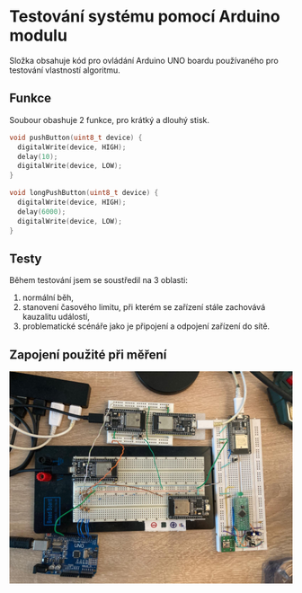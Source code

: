 # Testování systému pomocí Arduino modulu

Složka obsahuje kód pro ovládání Arduino UNO boardu používaného pro testování vlastností algoritmu.

## Funkce

Soubour obashuje 2 funkce, pro krátký a dlouhý stisk.

```C
void pushButton(uint8_t device) {
  digitalWrite(device, HIGH);
  delay(10);
  digitalWrite(device, LOW);
}
```
```C
void longPushButton(uint8_t device) {
  digitalWrite(device, HIGH);
  delay(6000);
  digitalWrite(device, LOW);
}
```

## Testy

Během testování jsem se soustředil na 3 oblasti:

1. normální běh,
2. stanovení časového limitu, při kterém se zařízení stále zachovává kauzalitu událostí,
3. problematické scénáře jako je připojení a odpojení zařízení do sítě.

## Zapojení použité při měření

![Zapojení použité pro měření](https://raw.githubusercontent.com/petrkucerak/rafting-button/main/slideshow/measure-set.jpg)
